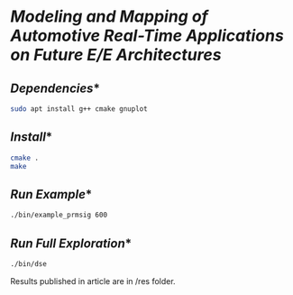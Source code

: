 # *Modeling and Mapping of Automotive Real-Time Applications on Future E/E Architectures*

## *Dependencies**

```sh
sudo apt install g++ cmake gnuplot
```

## *Install**

```sh
cmake .
make
```

## *Run Example**

```sh
./bin/example_prmsig 600
```

## *Run Full Exploration**

```sh
./bin/dse
```

Results published in article are in /res folder.


